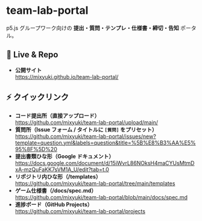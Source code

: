 # team-lab-portal

p5.js グループワーク向けの **提出・質問・テンプレ・仕様書・締切・告知** ポータル。

## 🔗 Live & Repo

- **公開サイト**  
  https://mixyuki.github.io/team-lab-portal/

## ⚡ クイックリンク

- **コード提出所（直接アップロード）**  
  https://github.com/mixyuki/team-lab-portal/upload/main/
- **質問所（Issue フォーム / タイトルに `[質問]` をプリセット）**  
  https://github.com/mixyuki/team-lab-portal/issues/new?template=question.yml&labels=question&title=%5B%E8%B3%AA%E5%95%8F%5D%20
- **提出書類ひな形（Google ドキュメント）**  
  https://docs.google.com/document/d/15iWvrL86NOksH4maCYUsMtmDxA-mzQuFaKK7sVM1A_U/edit?tab=t.0
- **リポジトリ内ひな形（/templates）**  
  https://github.com/mixyuki/team-lab-portal/tree/main/templates
- **ゲーム仕様書（/docs/spec.md）**  
  https://github.com/mixyuki/team-lab-portal/blob/main/docs/spec.md
- **進捗ボード（GitHub Projects）**  
  https://github.com/mixyuki/team-lab-portal/projects
